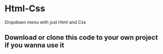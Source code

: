 # Html-Css
Dropdown menu with just Html and Css

## Download or clone this code to your own project if you wanna use it 
